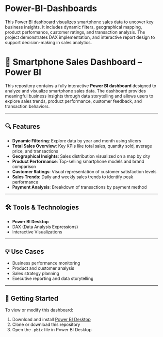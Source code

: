 # Power-BI-Dashboards
This Power BI dashboard visualizes smartphone sales data to uncover key business insights. It includes dynamic filters, geographical mapping, product performance, customer ratings, and transaction analysis. The project demonstrates DAX implementation, and interactive report design to support decision-making in sales analytics.

# 📱 Smartphone Sales Dashboard – Power BI

This repository contains a fully interactive **Power BI dashboard** designed to analyze and visualize smartphone sales data. The dashboard provides meaningful business insights through data storytelling and allows users to explore sales trends, product performance, customer feedback, and transaction behaviors.

---

## 🔍 Features

- **Dynamic Filtering**: Explore data by year and month using slicers
- **Total Sales Overview**: Key KPIs like total sales, quantity sold, average price, and transactions
- **Geographical Insights**: Sales distribution visualized on a map by city
- **Product Performance**: Top-selling smartphone models and brand comparison
- **Customer Ratings**: Visual representation of customer satisfaction levels
- **Sales Trends**: Daily and weekly sales trends to identify peak performance
- **Payment Analysis**: Breakdown of transactions by payment method

---

## 🛠️ Tools & Technologies

- **Power BI Desktop**
- DAX (Data Analysis Expressions)
- Interactive Visualizations

---

## 💡 Use Cases

- Business performance monitoring  
- Product and customer analysis  
- Sales strategy planning  
- Executive reporting and data storytelling

---

## 📌 Getting Started

To view or modify this dashboard:
1. Download and install [Power BI Desktop](https://powerbi.microsoft.com/desktop/)
2. Clone or download this repository
3. Open the `.pbix` file in Power BI Desktop



